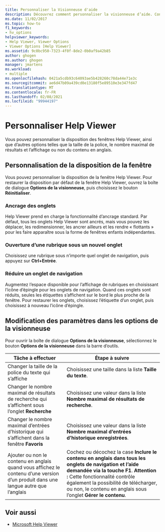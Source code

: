 ```yaml
---
title: Personnaliser la Visionneuse d'aide
description: Découvrez comment personnaliser la visionneuse d’aide. Configurez la disposition, la taille de police, le nombre maximal de résultats et indiquez si vous souhaitez inclure du contenu en anglais.
ms.date: 11/02/2017
ms.topic: how-to
f1_keywords:
- hv_options
helpviewer_keywords:
- Help Viewer, Viewer Options
- Viewer Options [Help Viewer]
ms.assetid: 9c0bc950-7323-4f0f-8de2-0b0af9a42b85
author: ghogen
ms.author: ghogen
manager: jmartens
ms.workload:
- multiple
ms.openlocfilehash: 0421a5cdb93c64093ae5b428260c78da44e71e3c
ms.sourcegitcommit: ae6d47b09a439cd0e13180f5e89510e3e347fd47
ms.translationtype: MT
ms.contentlocale: fr-FR
ms.lasthandoff: 02/08/2021
ms.locfileid: "99944197"
---
```

# <a name="customize-the-help-viewer"></a>Personnaliser Help Viewer
Vous pouvez personnaliser la disposition des fenêtres Help Viewer, ainsi que d’autres options telles que la taille de la police, le nombre maximal de résultats et l’affichage ou non du contenu en anglais.

## <a name="customizing-window-layout"></a>Personnalisation de la disposition de la fenêtre
Vous pouvez personnaliser la disposition de la fenêtre Help Viewer. Pour restaurer la disposition par défaut de la fenêtre Help Viewer, ouvrez la boîte de dialogue **Options de la visionneuse**, puis choisissez le bouton **Réinitialiser**.

### <a name="docking-tabs"></a>Ancrage des onglets
Help Viewer prend en charge la fonctionnalité d’ancrage standard. Par défaut, tous les onglets Help Viewer sont ancrés, mais vous pouvez les déplacer, les redimensionner, les ancrer ailleurs et les rendre « flottants » pour les faire apparaître sous la forme de fenêtres enfants indépendantes.

### <a name="opening-a-topic-in-a-new-tab"></a>Ouverture d’une rubrique sous un nouvel onglet
Choisissez une rubrique sous n’importe quel onglet de navigation, puis appuyez sur **Ctrl+Entrée**.

### <a name="minimize-a-navigation-tab"></a>Réduire un onglet de navigation
Augmentez l’espace disponible pour l’affichage de rubriques en choisissant l’icône d’épingle pour les onglets de navigation. Quand ces onglets sont réduits, seules les étiquettes s’affichent sur le bord le plus proche de la fenêtre. Pour restaurer les onglets, choisissez l’étiquette d’un onglet, puis choisissez à nouveau l’icône d’épingle.

## <a name="changing-settings-in-viewer-options"></a>Modification des paramètres dans les options de la visionneuse
Pour ouvrir la boîte de dialogue **Options de la visionneuse**, sélectionnez le bouton **Options de la visionneuse** dans la barre d’outils.

|Tâche à effectuer|Étape à suivre|
| - | - |
|Changer la taille de la police du texte qui s’affiche|Choisissez une taille dans la liste **Taille du texte**.|
|Changer le nombre maximal de résultats de recherche qui s’affichent sous l’onglet **Recherche**|Choisissez une valeur dans la liste **Nombre maximal de résultats de recherche**.|
|Changer le nombre maximal d’entrées d’historique qui s’affichent dans la fenêtre **Favoris**|Choisissez une valeur dans la liste **Nombre maximal d’entrées d’historique enregistrées**.|
|Ajouter ou non le contenu en anglais quand vous affichez le contenu d’une version d’un produit dans une langue autre que l’anglais|Cochez ou décochez la case **Inclure le contenu en anglais dans tous les onglets de navigation et l’aide demandée via la touche F1**. **Attention :** Cette fonctionnalité contrôle également la possibilité de télécharger, ou non, le contenu en anglais sous l’onglet **Gérer le contenu**.|

## <a name="see-also"></a>Voir aussi

- [Microsoft Help Viewer](../help-viewer/overview.md)